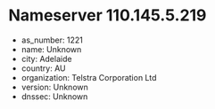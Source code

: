 # Nameserver 110.145.5.219

* as_number: 1221
* name: Unknown
* city: Adelaide
* country: AU
* organization: Telstra Corporation Ltd
* version: Unknown
* dnssec: Unknown
